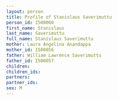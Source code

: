 ```yaml
---
layout: person
title: Profile of Stanislaus Saverimuttu
person_id: I500060
first_name: Stanislaus
last_name: Saverimuttu
full_name: Stanislaus Saverimuttu
mother: Laura Angelina Anandappa
mother_id: I500056
father: William Lawrence Saverimuttu
father_id: I500057
children:
children_ids:
partners:
partner_ids:
sex: M
---
```


